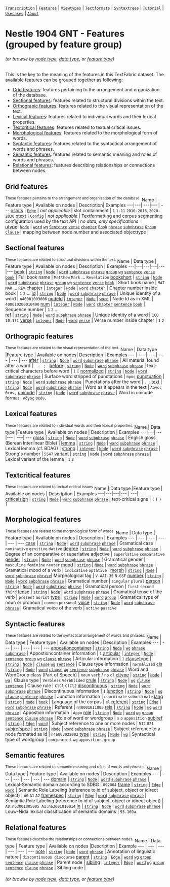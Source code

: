 <a name="start"></a>
[`Transcription`](../transcription.md#start) | [`Features`](README.md#start) | [`Viewtypes`](../viewtypes.md#start) | [`Textformats`](../textformats.md#start) |  [`Syntaxtrees`](../syntaxtrees.md#start) | [`Tutorial`](../../tutorial/README.md#start) | [`Usecases`](../usecases/README.md#start) | [`About`](../about.md#start)

# Nestle 1904 GNT - Features (grouped by feature group) 
###### *(or browse by [node type](featuresbynodetype.md#start), [data type](featuresbydatatype.md#start), or [feature type](featuresbyfeaturetype.md#start))*

This is the key to the meaning of the features in this TextFabric dataset. The available features can be grouped together as following: 

* [Grid features](#grid-features): features pertaining to the arrangement and organization of the database.
* [Sectional features](#sectional-features): features related to structural divisions within the text.
* [Orthograpic features](#orthograpic-features): features related to the visual representation of the text.
* [Lexical features](#lexical-features): features related to individual words and their lexical properties.
* [Textcritical features](#textcritical-features): features related to textual critical issues.
* [Morphological features](#morphological-features): features related to the morphological form of words.
* [Syntactic features](#syntactic-features): features related to the syntactical arrangement of words and phrases.
* [Semantic features](#semantic-features): features related to semantic meaning and roles of words and phrases. 
* [Relational features](#relational-features): features describing relationships or connections between nodes.

## Grid features

<sup>These features pertains to the arrangement and organization of the database.</sup>
Name |  Feature type | Available on nodes | Description| Examples
---|---| ---|--- | ---
[oslots](oslots.md#start) | [`Edge`](featuresbyfeaturetype.md#edge-features) | *not applicable*  | slot containment | `1` `1-11` `2010-2015,2020-2030`
[otext](otext.md#start) |  [`Config`](featuresbyfeaturetype.md#config-features) | *not applicable*  | Textformatting and corpus segmenting configuration used by the text API | *no data, only specifications*  
[otype](otype.md#start)| [`Node`](featuresbyfeaturetype.md#node-features) | [`word`](featuresbynodetype.md#word-nodes) [`wg`](featuresbynodetype.md#wordgroup-nodes) [`Sentence`](featuresbynodetype.md#sentence-nodes) [`verse`](featuresbynodetype.md#verse-nodes) [`chapter`](featuresbynodetype.md#chapter-nodes) [`Book`](featuresbynodetype.md#book-nodes) [`phrase`](featuresbynodetype.md#phrase-nodes) [`subphrase`](featuresbynodetype.md#subphrase-nodes) [`Group`](featuresbynodetype.md#group-nodes) [`Clause`](featuresbynodetype.md#clause-nodes) | mapping between node number and associated objecttype | 

## Sectional features

<sup>These features are related to structural divisions within the text.</sup>
Name | Data type | Feature type | Available on nodes | Description | Examples
---|---|---|---|---|---
[book](book.md#start) | [`string`](featuresbydatatype.md#string-datatype) | [`Node`](featuresbyfeaturetype.md#node-features) | [`word`](featuresbynodetype.md#word-nodes) [`subphrase`](featuresbynodetype.md#subphrase-nodes) [`phrase`](featuresbynodetype.md#phrase-nodes) [`group`](featuresbynodetype.md#group-nodes) [`wg`](featuresbynodetype.md#wg-nodes) [`sentence`](featuresbynodetype.md#sentence-nodes) [`verse`](featuresbynodetype.md#verse-nodes)  [`book`](featuresbynodetype.md#book-nodes) | Full book name | `Matthew` `Mark` ... `Revelation`
[bookshort](bookshort.md#start) | [`string`](featuresbydatatype.md#string-datatype) | [`Node`](featuresbyfeaturetype.md#node-features) | [`word`](featuresbynodetype.md#word-nodes) [`subphrase`](featuresbynodetype.md#subphrase-nodes) [`phrase`](featuresbynodetype.md#phrase-nodes) [`group`](featuresbynodetype.md#group-nodes) [`wg`](featuresbynodetype.md#wg-nodes) [`sentence`](featuresbynodetype.md#sentence-nodes) [`verse`](featuresbynodetype.md#verse-nodes)  [`book`](featuresbynodetype.md#book-nodes) | Short book name | `MAT` `MAR` ... `REV`
[chapter](chapter.md#start) | [`integer`](featuresbydatatype.md#integer-datatype) | [`Node`](featuresbyfeaturetype.md#node-features) | [`word`](featuresbynodetype.md#word-nodes) [`chapter`](featuresbynodetype.md#chapter-nodes) | Chapter number inside book | `1` `2` ...
[id](id.md#start) | [`string`](featuresbydatatype.md#string-datatype) | [`Node`](featuresbyfeaturetype.md#node-features) | [`word`](featuresbynodetype.md#word-nodes)  [`subphrase`](featuresbynodetype.md#subphrase-nodes) [`phrase`](featuresbynodetype.md#phrase-nodes) | Unique identity of a word | `n40001003006`
[nodeId](nodeId.md#start) | [`integer`](featuresbydatatype.md#integer-datatype) | [`Node`](featuresbyfeaturetype.md#node-features) | [`word`](featuresbynodetype.md#word-nodes) | Node Id as in XML | `400010200010490`
[num](num.md#start) | [`integer`](featuresbydatatype.md#integer-datatype) | [`Node`](featuresbyfeaturetype.md#node-features) | [`word`](featuresbynodetype.md#word-nodes) [`chapter`](featuresbynodetype.md#chapter-nodes) [`sentence`](featuresbynodetype.md#sentence-nodes) [`book`](featuresbynodetype.md#book-nodes) | Sequence number  | `1` `2` ...   
[ref](ref.md#start) | [`string`](featuresbydatatype.md#string-datatype) | [`Node`](featuresbyfeaturetype.md#node-features) | [`word`](featuresbynodetype.md#word-nodes)  [`subphrase`](featuresbynodetype.md#subphrase-nodes) [`phrase`](featuresbynodetype.md#phrase-nodes) | Unique identity of a word | `1CO 10:1!1`
[verse](verse.md#start) | [`integer`](featuresbydatatype.md#integer-datatype) | [`Node`](featuresbyfeaturetype.md#node-features) | [`word`](featuresbynodetype.md#word-nodes) [`verse`](featuresbynodetype.md#verse-nodes) | Verse number inside chapter | `1` `2`

## Orthograpic features

<sup>These features are related to the visual representation of the text.</sup>
Name |  Data type |Feature type | Available on nodes| Description | Examples
--- | --- | --- | --- | --- | ---
[after](after.md#start) | [`string`](featuresbydatatype.md#string-datatype) | [`Node`](featuresbyfeaturetype.md#node-features) | [`word`](featuresbynodetype.md#word-nodes) [`subphrase`](featuresbynodetype.md#subphrase-nodes) [`phrase`](featuresbynodetype.md#phrase-nodes) | All material found after a word | ` ` `. ` `; `
[before](before.md#start) | [`string`](featuresbydatatype.md#string-datatype) | [`Node`](featuresbyfeaturetype.md#node-features) | [`word`](featuresbynodetype.md#word-nodes) [`subphrase`](featuresbynodetype.md#subphrase-nodes) [`phrase`](featuresbynodetype.md#phrase-nodes) | text-critical characters before word | `(` `[`
[normalized](normalized.md#start) | [`string`](featuresbydatatype.md#string-datatype) | [`Node`](featuresbyfeaturetype.md#node-features) | [`word`](featuresbynodetype.md#word-nodes) [`subphrase`](featuresbynodetype.md#subphrase-nodes) [`phrase`](featuresbynodetype.md#phrase-nodes) | Surface word stripped of punctations | `πρὸς`
[punctuation](punctuation.md#start) | [`string`](featuresbydatatype.md#string-datatype) | [`Node`](featuresbyfeaturetype.md#node-features) | [`word`](featuresbynodetype.md#word-nodes) [`subphrase`](featuresbynodetype.md#subphrase-nodes) [`phrase`](featuresbynodetype.md#phrase-nodes) | Punctations after the word | `.` `;`
[text](text.md#start) | [`string`](featuresbydatatype.md#string-datatype) | [`Node`](featuresbyfeaturetype.md#node-features) | [`word`](featuresbynodetype.md#word-nodes) [`subphrase`](featuresbynodetype.md#subphrase-nodes) [`phrase`](featuresbynodetype.md#phrase-nodes) | Word as it appears in the text | `Λόγος` `Θεόν,`
[unicode](unicode.md#start) | [`string`](featuresbydatatype.md#string-datatype) | [`Node`](featuresbyfeaturetype.md#node-features) | [`word`](featuresbynodetype.md#word-nodes) [`subphrase`](featuresbynodetype.md#subphrase-nodes) [`phrase`](featuresbynodetype.md#phrase-nodes) | Word in unicode format | `Λόγος` `Θεόν,`

## Lexical features

<sup>These features are related to individual words and their lexical properties.</sup>
Name |  Data type |Feature type | Available on nodes | Description | Examples
---|---|---|--- | ---| ---
[gloss](gloss.md#start) | [`string`](featuresbydatatype.md#string-datatype) | [`Node`](featuresbyfeaturetype.md#node-features) | [`word`](featuresbynodetype.md#word-nodes) [`subphrase`](featuresbynodetype.md#subphrase-nodes) [`phrase`](featuresbynodetype.md#phrase-nodes) | English gloss (Berean Interlinear Bible) | 
[lemma](lemma.md#start) | [`string`](featuresbydatatype.md#string-datatype) | [`Node`](featuresbyfeaturetype.md#node-features) | [`word`](featuresbynodetype.md#word-nodes) [`subphrase`](featuresbynodetype.md#subphrase-nodes) [`phrase`](featuresbynodetype.md#phrase-nodes) | Lexical lemma (cf. BDAG) |
[strong](strong.md#start) | [`integer`](featuresbydatatype.md#integer-datatype) |  [`Node`](featuresbyfeaturetype.md#node-features) | [`word`](featuresbynodetype.md#word-nodes) [`subphrase`](featuresbynodetype.md#subphrase-nodes) [`phrase`](featuresbynodetype.md#phrase-nodes) | Strong's number | `5547`
[variant](variant.md#start) | [`string`](featuresbydatatype.md#string-datatype) |  [`Node`](featuresbyfeaturetype.md#node-features) | [`word`](featuresbynodetype.md#word-nodes) [`subphrase`](featuresbynodetype.md#subphrase-nodes) [`phrase`](featuresbynodetype.md#phrase-nodes) | Lexical variant of the lemma | `1` `2`

## Textcritical features
<sup>These features are related to textual critical issues</sup>
Name |  Data type |Feature type | Available on nodes | Description | Examples
---|---|---|--- | ---| ---
[criticalsign](criticalsign.md#start) | [`string`](featuresbydatatype.md#string-datatype) | [`Node`](featuresbyfeaturetype.md#node-features) | [`word`](featuresbynodetype.md#word-nodes) [`subphrase`](featuresbynodetype.md#subphrase-nodes) [`phrase`](featuresbynodetype.md#phrase-nodes) | text-critical signs | `(` `[` `)` `]`

## Morphological features
<sup>These features are related to the morphological form of words.</sup>
Name |  Data type | Feature type | Available on nodes | Description | Examples
--- | --- | --- | --- | --- | ---
[case](case.md#start) | [`string`](featuresbydatatype.md#string-datatype) | [`Node`](featuresbyfeaturetype.md#node-features) | [`word`](featuresbynodetype.md#word-nodes) [`subphrase`](featuresbynodetype.md#subphrase-nodes) [`phrase`](featuresbynodetype.md#phrase-nodes) | Gramatical case | `nominative` `genitive` `dative`
[degree](degree.md#start) | [`string`](featuresbydatatype.md#string-datatype) | [`Node`](featuresbyfeaturetype.md#node-features) | [`word`](featuresbynodetype.md#word-nodes) [`subphrase`](featuresbynodetype.md#subphrase-nodes) [`phrase`](featuresbynodetype.md#phrase-nodes) | Degree of an comparative or superlative adjective | `superlative` `comparative`
[gender](gender.md#start) | [`string`](featuresbydatatype.md#string-datatype) | [`Node`](featuresbyfeaturetype.md#node-features) | [`word`](featuresbynodetype.md#word-nodes) [`subphrase`](featuresbynodetype.md#subphrase-nodes) [`phrase`](featuresbynodetype.md#phrase-nodes) | Gramatical gender | `masculine` `feminine` `neuter`
[mood](mood.md#start) | [`string`](featuresbydatatype.md#string-datatype) | [`Node`](featuresbyfeaturetype.md#node-features) | [`word`](featuresbynodetype.md#word-nodes) [`subphrase`](featuresbynodetype.md#subphrase-nodes) [`phrase`](featuresbynodetype.md#phrase-nodes) | Gramatical mood of a verb | `indicative` `optative `
[morph](morph.md#start) | [`string`](featuresbydatatype.md#string-datatype) | [`Node`](featuresbyfeaturetype.md#node-features) | [`word`](featuresbynodetype.md#word-nodes) [`subphrase`](featuresbynodetype.md#subphrase-nodes) [`phrase`](featuresbynodetype.md#phrase-nodes)| Morphological tag | `V-AAI-3S` `N-GSF`
[number](number.md#start) | [`string`](featuresbydatatype.md#string-datatype) | [`Node`](featuresbyfeaturetype.md#node-features) | [`word`](featuresbynodetype.md#word-nodes) [`subphrase`](featuresbynodetype.md#subphrase-nodes) [`phrase`](featuresbynodetype.md#phrase-nodes) | Gramatical number | `singular` `plural`
[person](person.md#start) | [`string`](featuresbydatatype.md#string-datatype) | [`Node`](featuresbyfeaturetype.md#node-features) | [`word`](featuresbynodetype.md#word-nodes) [`subphrase`](featuresbynodetype.md#subphrase-nodes) [`phrase`](featuresbynodetype.md#phrase-nodes) | Gramatical person | `first` `second` `third`
[tense](tense.md#start) | [`string`](featuresbydatatype.md#string-datatype) | [`Node`](featuresbyfeaturetype.md#node-features) | [`word`](featuresbynodetype.md#word-nodes) [`subphrase`](featuresbynodetype.md#subphrase-nodes) [`phrase`](featuresbynodetype.md#phrase-nodes) | Gramatical tense of the verb | `present` `aorist`
[type](type.md#start) | [`string`](featuresbydatatype.md#string-datatype) | [`Node`](featuresbyfeaturetype.md#node-features) | [`word`](featuresbynodetype.md#word-nodes) [`group`](featuresbynodetype.md#group-nodes) | Gramatical type of noun or pronoun | `common` `personal`
[voice](voice.md#start) | [`string`](featuresbydatatype.md#string-datatype) | [`Node`](featuresbyfeaturetype.md#node-features) | [`word`](featuresbynodetype.md#word-nodes) [`subphrase`](featuresbynodetype.md#subphrase-nodes) [`phrase`](featuresbynodetype.md#phrase-nodes) | Gramatical voice of the verb | `active` `passive`

## Syntactic features
<sup>These features are related to the syntactical arrangement of words and phrases.</sup>
Name | Data type | Feature type | Available on nodes | Description | Examples
--- | --- | --- | --- | --- | ---
[appostioncontainer](appositioncontainer.md#start) | [`string`](featuresbydatatype.md#string-datatype) | [`Node`](featuresbyfeaturetype.md#node-features) | [`wg`](featuresbynodetype.md#wordgroup-nodes)  [`phrase`](featuresbynodetype.md#phrase-nodes) [`subphrase`](featuresbynodetype.md#subphrase-nodes)  | Appostioncontainer information | `1` 
[articular](articular.md#start) | [`integer`](featuresbydatatype.md#integer-datatype) | [`Node`](featuresbyfeaturetype.md#node-features) | [`sentence`](featuresbynodetype.md#sentence-nodes) [`group`](featuresbynodetype.md#group-nodes)  [`wg`](featuresbynodetype.md#wordgroup-nodes) [`clause`](featuresbynodetype.md#clause-nodes) [`phrase`](featuresbynodetype.md#phrase-nodes) | Articular information | `1`
[clausetype](clausetype.md#start) | [`string`](featuresbydatatype.md#string-datatype) | [`Node`](featuresbyfeaturetype.md#node-features) | [`clause`](featuresbynodetype.md#clause-nodes) [`wg`](featuresbynodetype.md#wordgroup-nodes) [`sentence`](featuresbynodetype.md#sentence-nodes) | Clause type information | `normalized`
[cls](cls.md#start) | [`string`](featuresbydatatype.md#string-datatype) | [`Node`](featuresbyfeaturetype.md#node-features) | [`word`](featuresbynodetype.md#word-nodes) [`clause`](featuresbynodetype.md#clause-nodes)  [`wg`](featuresbynodetype.md#wordgroup-nodes) [`sentence`](featuresbynodetype.md#sentence-nodes) [`subphrase`](featuresbynodetype.md#subphrase-nodes) [`phrase`](featuresbynodetype.md#phrase-nodes) | Word and WordGroup class (Part of Speech) | `noun` `verb` / `np` `cl`
[cltype](cltype.md#start) | [`string`](featuresbydatatype.md#string-datatype) | [`Node`](featuresbyfeaturetype.md#node-features) | [`wg`](featuresbynodetype.md#wordgroup-nodes) | Clause type | `Verbless` `VerbElided`
[crule](crule.md#start) | [`string`](featuresbydatatype.md#string-datatype) | [`Node`](featuresbyfeaturetype.md#node-features) | [`wg`](featuresbynodetype.md#wordgroup-nodes) [`clause`](featuresbynodetype.md#clause-nodes) [`sentence`](featuresbynodetype.md#sentence-nodes) | Clause rule | `ClCl` `ClCl2`
[discontinuous](discontinuous.md#start) | [`string`](featuresbydatatype.md#string-datatype) | [`Node`](featuresbyfeaturetype.md#node-features) | [`word`](featuresbynodetype.md#word-nodes)  [`subphrase`](featuresbynodetype.md#subphrase-nodes)  [`phrase`](featuresbynodetype.md#phrase-nodes) | Discontinuous information | `1`
[junction](junction.md#start) | [`string`](featuresbydatatype.md#string-datatype) | [`Node`](featuresbyfeaturetype.md#node-features) | [`wg`](featuresbynodetype.md#wordgroup-nodes) [`clause`](featuresbynodetype.md#clause-nodes) [`sentence`](featuresbynodetype.md#sentence-nodes) [`phrase`](featuresbynodetype.md#phrase-nodes) | Junction information | `coordinate` `subordinate`
[lang](lang.md#start) | [`string`](featuresbydatatype.md#string-datatype) | [`Node`](featuresbyfeaturetype.md#node-features) | [`book`](bookgroupnodefeatures.md#readme) | Language of the corpus | `el`
[referent](referent.md#start) | [`string`](featuresbydatatype.md#string-datatype) | [`Edge`](featuresbyfeaturetype.md#edge-features) | [`word`](featuresbynodetype.md#word-nodes)  [`subphrase`](featuresbynodetype.md#subphrase-nodes)  [`phrase`](featuresbynodetype.md#phrase-nodes) | Referent | `n40001011005`
[rela](rela.md#start) | [`string`](featuresbydatatype.md#string-datatype) | [`Node`](featuresbyfeaturetype.md#node-features) | [`wg`](featuresbynodetype.md#wordgroup-nodes) [`word`](featuresbynodetype.md#word-nodes) [`phrase`](featuresbynodetype.md#phrase-nodes) | Appostion information | `Appo` 
[role](role.md#start) | [`string`](featuresbydatatype.md#string-datatype) | [`Node`](featuresbyfeaturetype.md#node-features) | [`word`](featuresbynodetype.md#word-nodes) [`wg`](featuresbynodetype.md#wordgroup-nodes)  [`group`](featuresbynodetype.md#group-nodes) [`sentence`](featuresbynodetype.md#sentence-nodes) [`clause`](featuresbynodetype.md#clause-nodes)  [`phrase`](featuresbynodetype.md#phrase-nodes) | Role of word or wordgroup | `s` `o` `apposition`
[subjref](subjref.md#start) | [`string`](featuresbydatatype.md#string-datatype) | [`Edge`](featuresbyfeaturetype.md#edge-features) | [`word`](featuresbynodetype.md#word-nodes)  | Subject reference to one or more nodes | `512` `821`
[subjrefspec](subjrefspec.md#start) | [`string`](featuresbydatatype.md#string-datatype) | [`Node`](featuresbyfeaturetype.md#node-features) | [`word`](featuresbynodetype.md#word-nodes)  [`subphrase`](featuresbynodetype.md#subphrase-nodes)  [`phrase`](featuresbynodetype.md#phrase-nodes)  | Subject reference to a node formated as id | `n46003022002`
[type](type.md#start) | [`string`](featuresbydatatype.md#string-datatype) | [`Node`](featuresbyfeaturetype.md#node-features) |  [`wg`](featuresbynodetype.md#wordgroup-nodes) | Syntactical type of wordgroup | `conjuncted-wg` `apposition-group`

## Semantic features
<sup>These features are related to semantic meaning and roles of words and phrases.</sup>
Name | Data type | Feature type | Available on nodes | Description | Examples
--- | --- | --- | --- | --- | ---
[domain](domain.md#start) | [`string`](featuresbydatatype.md#string-datatype) | [`Node`](featuresbyfeaturetype.md#node-features) | [`word`](featuresbynodetype.md#word-nodes) [`subphrase`](featuresbynodetype.md#subphrase-nodes) [`phrase`](featuresbynodetype.md#phrase-nodes) | Lexical-Semantic domain according to SDBG | `092004`
[frame](frame.md#start) | [`string`](featuresbydatatype.md#string-datatype) | [`Edge`](featuresbyfeaturetype.md#edge-features) | [`word`](featuresbynodetype.md#word-nodes) | Semantic Role Labeling (reference to id of subject, object or idirect object) | `A0` `A1` `A2`
[framespec](framespec.md#start) | [`string`](featuresbydatatype.md#string-datatype) | [`Edge`](featuresbyfeaturetype.md#edge-features) | [`word`](featuresbynodetype.md#word-nodes)  [`subphrase`](featuresbynodetype.md#subphrase-nodes)  [`phrase`](featuresbynodetype.md#phrase-nodes) | Semantic Role Labeling (reference to id of subject, object or idirect object) | `A0:n63001005005 A1:n63001010014`
[ln](ln.md#start) | [`string`](featuresbydatatype.md#string-datatype) | [`Node`](featuresbyfeaturetype.md#node-features) | [`word`](featuresbynodetype.md#word-nodes) [`subphrase`](featuresbynodetype.md#subphrase-nodes) [`phrase`](featuresbynodetype.md#phrase-nodes) | Louw-Nida lexical classification of semantic domains | `93.169a`

## Relational features
<sup>These features describe the relationships or connections between nodes.</sup>
Name | Data type | Feature type | Available on nodes |Description | Example
--- | --- | --- | --- | --- | ---
[note](note.md#start) | [`string`](featuresbydatatype.md#string-datatype) | [`Node`](featuresbyfeaturetype.md#node-features) | [`word`](featuresbynodetype.md#word-nodes) [`phrase`](featuresbynodetype.md#phrase-nodes) | Annotation of linguistic nature | `discontinuous discourse`
[parent](parent.md#start) | [`string`](featuresbydatatype.md#string-datatype) | [`Edge`](featuresbyfeaturetype.md#edge-features) | [`word`](featuresbynodetype.md#word-nodes) [`wg`](featuresbynodetype.md#wordgroup-nodes)  [`group`](featuresbynodetype.md#group-nodes) [`sentence`](featuresbynodetype.md#sentence-nodes) [`clause`](featuresbynodetype.md#clause-nodes)  [`phrase`](featuresbynodetype.md#phrase-nodes)  | Parent node | 
[sibling](sibling.md#start) | [`integer`](featuresbydatatype.md#integer-datatype) | [`Edge`](featuresbyfeaturetype.md#edge-features) | [`word`](featuresbynodetype.md#word-nodes) [`wg`](featuresbynodetype.md#wordgroup-nodes)  [`group`](featuresbynodetype.md#group-nodes) [`sentence`](featuresbynodetype.md#sentence-nodes) [`clause`](featuresbynodetype.md#clause-nodes)  [`phrase`](featuresbynodetype.md#phrase-nodes) | Sibling node | 

###### *(or browse by [node type](featuresbynodetype.md#start), [data type](featuresbydatatype.md#start), or [feature type](featuresbyfeaturetype.md#start))*
